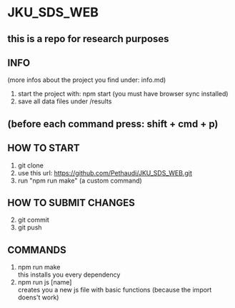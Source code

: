 # JKU_SDS_WEB
## this is a repo for research purposes

## INFO
(more infos about the project you find under: info.md)

1. start the project with: npm start
(you must have browser sync installed)
2. save all data files under /results

## (before each command press: shift + cmd + p)

##  HOW TO START
1. git clone
2. use this url: https://github.com/Pethaudi/JKU_SDS_WEB.git
3. run "npm run make" (a custom command)

## HOW TO SUBMIT CHANGES
2. git commit
3. git push

## COMMANDS

1. npm run make  
this installs you every dependency  
2. npm run js [name]  
creates you a new js file with basic functions (because the import doens't work)

